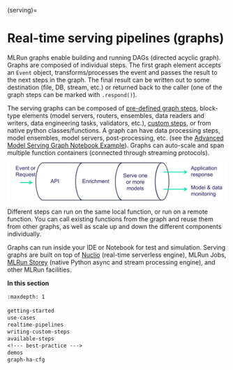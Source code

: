 (serving)=

# Real-time serving pipelines (graphs)

MLRun graphs enable building and running DAGs (directed acyclic graph). Graphs are composed of individual steps. 
The first graph element accepts an `Event` object, transforms/processes the event and passes the result to the next steps
in the graph. The final result can be written out to some destination (file, DB, stream, etc.) or returned back to the caller
(one of the graph steps can be marked with `.respond()`). 

The serving graphs can be composed of [pre-defined graph steps](./available-steps.html), block-type elements (model servers, routers, ensembles, 
data readers and writers, data engineering tasks, validators, etc.), [custom steps](./writing-custom-steps.html), or from native python 
classes/functions. A graph can have data processing steps, model ensembles, model servers, post-processing, etc. (see the [Advanced Model Serving Graph Notebook Example](./graph-example.html)). Graphs can auto-scale and span multiple function containers (connected through streaming protocols).

![serving graph high level](../_static/images/serving-graph-high-level.png)
  
Different steps can run on the same local function, or run on a remote function. You can call existing functions from the graph and reuse 
them from other graphs, as well as scale up and down the different components individually.

Graphs can run inside your IDE or Notebook for test and simulation. Serving graphs are built on 
top of [Nuclio](https://github.com/nuclio/nuclio) (real-time serverless engine), MLRun Jobs, 
[MLRun Storey](<https://github.com/mlrun/storey>) (native Python async and stream processing engine), 
and other MLRun facilities. 

**In this section**

```{toctree}
:maxdepth: 1
  
getting-started
use-cases
realtime-pipelines
writing-custom-steps
available-steps
<!--- best-practice --->
demos
graph-ha-cfg
```
